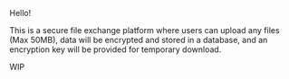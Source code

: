 Hello!

This is a secure file exchange platform where users can upload any files (Max 50MB), data will be encrypted and stored in a database, and an encryption key will be provided for temporary download.

WIP
